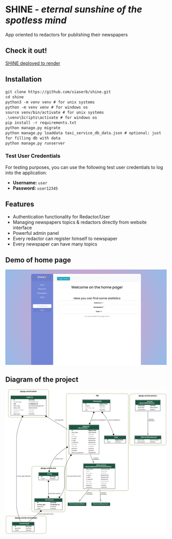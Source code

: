 # **SHINE** - *eternal sunshine of the spotless mind*

App oriented to redactors for publishing their newspapers

## Check it out!

[SHINE deployed to render](https://shine-wy53.onrender.com/)

## Installation

```shell
git clone https://github.com/siaserb/shine.git
cd shine
python3 -m venv venv # for unix systems
python -m venv venv # for windows os
source venv/bin/activate # for unix systems
.\venv\Scripts\activate # for windows os
pip install -r requirements.txt
python manage.py migrate
python manage.py loaddata taxi_service_db_data.json # optional: just for filling db with data
python manage.py runserver
```

### Test User Credentials

For testing purposes, you can use the following test user credentials to log into the application:

- **Username:** `user`
- **Password:** `user12345`


## Features

* Authentication  functionality for Redactor/User
* Managing newspapers topics & redactors directly from website interface
* Powerful admin panel
* Every redactor can register himself to newspaper
* Every newspaper can have many topics

## Demo of home page

![Website Interface](demo.png)

## Diagram of the project

![ER_diadram](er_diagram.png)
